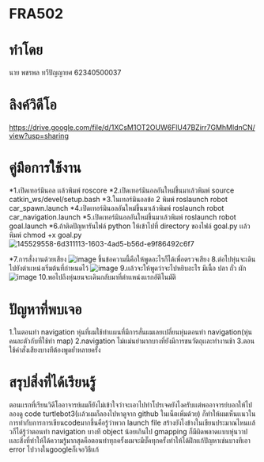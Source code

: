 # FRA502

# ทำโดย
นาย พชรพล ทวีปัญญายศ 62340500037

# ลิงค์วิดีโอ
https://drive.google.com/file/d/1XCsM1OT2OUW6FlU47BZirr7GMhMldnCN/view?usp=sharing

# คู่มือการใช้งาน
*1.เปิดเทอร์มินอล เเล้วพิมพ์ roscore
*2.เปิดเทอร์มินอลอันใหม่ขึ้นมาเล้วพิมพ์ source catkin_ws/devel/setup.bash
*3.ในเทอร์มินอลข้อ 2 พิมพ์ roslaunch robot car_spawn.launch
*4.เปิดเทอร์มินอลอันใหม่ขึ้นมาเล้วพิมพ์ roslaunch robot car_navigation.launch
*5.เปิดเทอร์มินอลอันใหม่ขึ้นมาเล้วพิมพ์ roslaunch robot goal.launch
*6.ถ้าติดปัญหารันไฟล์ python ให้เข้าไปที่ directory ของไฟล์ goal.py เเล้วพิมพ์ chmod +x goal.py![145529558-6d311113-1603-4ad5-b56d-e9f86492c6f7](https://user-images.githubusercontent.com/78725909/145550551-46432eff-71e4-4b46-97de-90f0293017b1.png)

*7.การสั่งงานด้วยเสียง 
![image](https://user-images.githubusercontent.com/78725909/145529558-6d311113-1603-4ad5-b56d-e9f86492c6f7.png)
ขึ้นข้อความนี้คือให้พูดอะไรก็ได้เพื่อตรวจเสียง
8.ต่อไปหุ่นจะเดินไปยังตำเเหน่งเริ่มต้นที่กำหนดไว้
![image](https://user-images.githubusercontent.com/78725909/145529914-52173a48-e5cf-485d-9e69-7c8c8bc561cc.png)
9.เเล้วจะให้พูดว่าจะไปหยิบอะไร มีเนื้อ ปลา ถั่ว ผัก
![image](https://user-images.githubusercontent.com/78725909/145531645-8ff1ba9e-e832-48a7-8c78-b35e3c55895d.png)
10.พอไปถึงหุ่นยนจะเดินกลับมาที่ตำเเหน่งเเรกอัติโนมัติ

# ปัญหาที่พบเจอ
1.ในตอนทำ navigation หุ่นที่ผมใช้ทำเเผนที่มีการสั่นผมเลยเปลี่ยนหุ่นตอนทำ navigation(หุ่นคนละตัวกับที่ใช้ทำ map)
2.navigation ไม่เเม่นยำมากบางที่ยังมีการชนวัตถุเเละทำงานช้า
3.ตอนใช้คำสั่งเสียงบางทีต้องพูดย้ำหลายครั้ง

# สรุปสิ่งที่ได้เรียนรู้
ตอนเเรกที่เรียนวิดีโออาจารย์ผมก็ยังไม่เข้าใจว่าจะเอาไปทำโปรเจคยังไงครับเเต่พออาจารย์บอกให้ไปลองดู code turtlebot3(เเล้วผมก็ลองไปหาดูจาก github ในเน็ตเพิ่มด้วย) ก็ทำให้ผมเห็นเเนวในการทำกับการการเขียนcodeมากขึ้นคือรู้ว่าพวก launch file สร้างยังไงข้างในเขียนประมาณไหนเเล้วก็ได้รู้ว่าตอนทำ navigation บางที object น้อยเกินไป gmapping ก็มีผิดพลาดเเบบหุ่นวาป เเละสิ่งที่ทำให้ได้ความรู้มากสุดคือตอนทำทุกครั้งผมจะมีบั๊คทุกครั้งทำให้ได้ฝึกเเก้ปัญหาเช่นบางทีเอา error ไปวางในgoogleก็เจอวิธีเเก้

